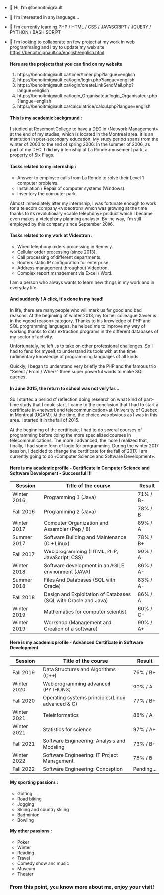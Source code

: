 - 👋 Hi, I’m @benoitmignault
- 👀 I’m interested in any language...
- 🌱 I’m currently learning PHP / HTML / CSS / JAVASCRIPT / JQUERY / PYTHON / BASH SCRIPT
- 💞️ I’m looking to collaborate on few project at my work in web programmaing and i try to update my web site https://benoitmignault.ca/english/english.html

    <h4>Here are the projects that you can find on my website</h4>
    <ol>
        <li>https://benoitmignault.ca/timer/timer.php?langue=english</li>
        <li>https://benoitmignault.ca/login/login.php?langue=english</li>
        <li>https://benoitmignault.ca/login/createLinkSendMail.php?langue=english</li>
        <li>https://benoitmignault.ca/login_Organisateur/login_Organisateur.php?langue=english</li>
        <li>https://benoitmignault.ca/calculatrice/calcul.php?langue=english</li>
    </ol>

    <h4>This is my academic background :</h4>
    <p>
        I studied at Rosemont College to have a DEC in «Network Management» at the end of my studies, which is located in the Montreal area. It is an institution in    post-secondary education. My study period spans from the winter of 2003 to the end of spring 2006.
        In the summer of 2006, as part of my DEC, I did my internship at La Ronde amusement park, a property of Six Flags.
    </p>

    <h4>Tasks related to my internship :</h4>
    <ul>
        <li>
            Answer to employee calls from La Ronde to solve their Level 1 computer problems.
        </li>
        <li>Installation / Repair of computer systems (Windows).</li>
        <li>Inventory the computer park.</li>
    </ul>

    <p>
        Almost immediately after my internship, I was fortunate enough to work for a telecom company «Videotron» which was growing at the time thanks to its revolutionary «cable telephony» product which I became even makes a «telephony planning analyst». By the
        way, I'm still employed by this company since September 2006.
    </p>

    <h4>Tasks related to my work at Videotron :</h4>
    <ul>
        <li>Wired telephony orders processing in Remedy.</li>
        <li>Cellular order processing (since 2013).</li>
        <li>Call processing of different departments.</li>
        <li>Routers static IP configuration for enterprise.</li>
        <li>Address management throughout Videotron.</li>
        <li>Complex report management via Excel / Word.</li>
    </ul>

    <p>I am a person who always wants to learn new things in my work and in everyday life.</p>

    <h4>And suddenly ! A click, it's done in my head!</h4>

    <p>
        In life, there are many people who will mark us for good and bad reasons. At the beginning of winter 2013, my former colleague Xavier is in the «good reason» category. Thanks to his knowledge of PHP and SQL programming languages, he helped me to improve
        my way of working thanks to data extraction programs in the different databases of my sector of activity.
    </p>
    
    <p>
        Unfortunately, he left us to take on other professional challenges. So I had to fend for myself, to understand its tools with at the time rudimentary knowledge of programming languages of all kinds.
    </p>

    <p>Quickly, I began to understand very briefly the PHP and the famous trio "Select / From / Where" three super powerful words to make SQL queries.</p>
    <h4>In June 2015, the return to school was not very far...</h4>

    <p>
        So I started a period of reflection doing research on what kind of part-time study that I could start. I came to the conclusion that I had to start a certificate in «network and telecommunication» at University of Quebec in Montreal (UQAM). At the time,
        the choice was obvious as I was in this area. I started it in the fall of 2015.
    </p>
    
    <p>
        At the beginning of the certificate, I had to do several courses of programming before doing the more specialized courses in telecommunications. The more I advanced, the more I realized that, finally, I had some form of logic for programming. During the
        winter 2017 session, I decided to change the certificate for the fall of 2017. I am currently going to do «Computer Science and Software Development».
    </p>

    <h4>Here is my academic profile - Certificate in Computer Science and Software Development - <span>Successful !!!</span></h4>

    <table class="cheminement">
        <thead>
            <tr>
                <th class="gauche">Session</th>
                <th>Title of the course</th>
                <th class="gauche">Result</th>
            </tr>
        </thead>
        <tbody>
            <tr class="newCertificat">
                <td class="gauche">Winter 2016</td>
                <td class="nomcours">Programming 1 (Java)</td>
                <td class="gauche">71% / B-</td>
            </tr>
            <tr class="newCertificat">
                <td class="gauche">Fall 2016</td>
                <td class="nomcours">Programming 2 (Java)</td>
                <td class="gauche">78% / B</td>
            </tr>
            <tr class="newCertificat">
                <td class="gauche">Winter 2017</td>
                <td class="nomcours">
                    Computer Organization and Assembler (Pep / 8)
                </td>
                <td class="gauche">89% / A</td>
            </tr>
            <tr class="newCertificat">
                <td class="gauche">Summer 2017</td>
                <td class="nomcours">
                    Software Building and Maintenance (C + Linux)
                </td>
                <td class="gauche">78% / B+</td>
            </tr>
            <tr class="newCertificat">
                <td class="gauche">Fall 2017</td>
                <td class="nomcours">Web programming (HTML, PHP, JavaScript, CSS)</td>
                <td class="gauche">90% / A</td>
            </tr>
            <tr class="newCertificat">
                <td class="gauche">Winter 2018</td>
                <td class="nomcours">
                    Software development in an AGILE environment (JAVA)
                </td>
                <td class="gauche">86% / A-</td>
            </tr>
            <tr class="newCertificat">
                <td class="gauche">Summer 2018</td>
                <td class="nomcours">Files And Databases (SQL with Oracle)</td>
                <td class="gauche">83% / A-</td>
            </tr>
            <tr class="newCertificat">
                <td class="gauche">Fall 2018</td>
                <td class="nomcours">
                    Design and Exploitation of Databases (SQL with Oracle and Java)
                </td>
                <td class="gauche">86% / A</td>
            </tr>
            <tr class="newCertificat">
                <td class="gauche">Winter 2019</td>
                <td class="nomcours">Mathematics for computer scientist</td>
                <td class="gauche">60% / C-</td>
            </tr>
            <tr class="newCertificat">
                <td class="gauche">Winter 2019</td>
                <td class="nomcours">
                    Workshop (Management and Creation of a software)
                </td>
                <td class="gauche">90% / A+</td>
            </tr>
        </tbody>
    </table>

    <h4>Here is my academic profile - Advanced Certificate in Software Development</h4>
    
    <table class="cheminement">
        <thead>
            <tr>
                <th class="gauche">Session</th>
                <th>Title of the course</th>
                <th class="gauche">Result</th>
            </tr>
        </thead>
        <tbody>
            <tr class="newCertificat">
                <td class="gauche">Fall 2019</td>
                <td class="nomcours">Data Structures and Algorithms (C++)</td>
                <td class="gauche">76% / B+</td>
            </tr>
            <tr class="newCertificat">
                <td class="gauche">Winter 2020</td>
                <td class="nomcours">Web programming advanced (PYTHON3)</td>
                <td class="gauche">90% / A</td>
            </tr>
            <tr class="newCertificat">
                <td class="gauche">Fall 2020</td>
                <td class="nomcours">
                    Operating systems principles(Linux advanced & C)
                </td>
                <td class="gauche">77% / B+</td>
            </tr>
            <tr class="newCertificat">
                <td class="gauche">Winter 2021</td>
                <td class="nomcours">Teleinformatics</td>
                <td class="gauche">88% / A</td>
            </tr>
            <tr class="newCertificat">
                <td class="gauche">Winter 2021</td>
                <td class="nomcours">Statistics for science</td>
                <td class="gauche">97% / A+</td>
            </tr>
            <tr class="newCertificat">
                <td class="gauche">Fall 2021</td>
                <td class="nomcours">Software Engineering: Analysis and Modeling</td>
                <td class="gauche">73% / B+</td>
            </tr>
            <tr class="newCertificat">
                <td class="gauche">Winter 2022</td>
                <td class="nomcours">Software Engineering: IT Project Management</td>
                <td class="gauche">78% / B</td>
            </tr>
            <tr class="newCertificat">
                <td class="gauche">Fall 2022</td>
                <td class="nomcours">Software Engineering: Conception</td>
                <td class="gauche">Pending...</td>
            </tr>
        </tbody>
    </table>

    <div class="passion">
        <h4>My sporting passions :</h4>
        <ul>
            <li>Golfing</li>
            <li>Road biking</li>
            <li>Jogging</li>
            <li>Skiing and country skiing</li>
            <li>Badminton</li>
            <li>Bowling</li>
        </ul>
    </div>

    <div class="passion">
        <h4>My other passions :</h4>
        <ul>
            <li>Poker</li>
            <li>Winter</li>
            <li>Reading</li>
            <li>Travel</li>
            <li>Comedy show and music</li>
            <li>Museum</li>
            <li>Theater</li>
        </ul>
    </div>
    
    <h3>From this point, you know more about me, enjoy your visit!</h3>

